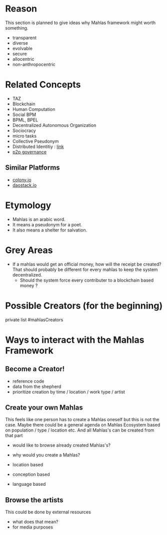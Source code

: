 # Reason

This section is planned to give ideas why Mahlas framework might worth something.

* transparent
* diverse
* evolvable
* secure
* allocentric
* non-anthropocentric

# Related Concepts

* TAZ
* Blockchain
* Human Computation
* Social BPM
* BPML, BPEL
* Decentralized Autonomous Organization
* Sociocracy
* micro tasks
* Collective Pseudonym
* Distributed Identitiy : [link](https://aa.httpdot.net/)
* [p2p governance](http://wiki.p2pfoundation.net/Category:Peergovernance)

## Similar Platforms

* [colony.io](http://colony.io)
* [daostack.io](https://daostack.io/)

# Etymology

* Mahlas is an arabic word.
* It means a pseudonym for a poet.
* It also means a shelter for salvation.

# Grey Areas

* If a mahlas would get an official money, how will the receipt be created? That should probably be different for every mahlas to keep the system decentralized.
  * Should the system force every contributer to a blockchain based money ?

# Possible Creators (for the beginning)

private list #mahlasCreators

# Ways to interact with the Mahlas Framework

## Become a Creator!
* reference code
* data from the shepherd
* prioritize creation by time / location / work type / artist

## Create your own Mahlas

This feels like one person has to create a Mahlas oneself but this is not the case. Maybe there could be a general agenda on Mahlas Ecosystem based on population / type / location etc. And all Mahlas's can be created from that part

* would like to browse already created Mahlas's?
* why would you create a Mahlas?

* location based
* conception based
* language based

## Browse the artists 

This could be done by external resources

* what does that mean?
* for media purposes
